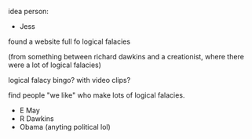 idea person:

* Jess

found a website full fo logical falacies

(from something between richard dawkins and a creationist, where there were a lot of logical falacies)

logical falacy bingo? with video clips?

find people "we like" who make lots of logical falacies.

 * E May
 * R Dawkins
 * Obama (anyting political lol)



